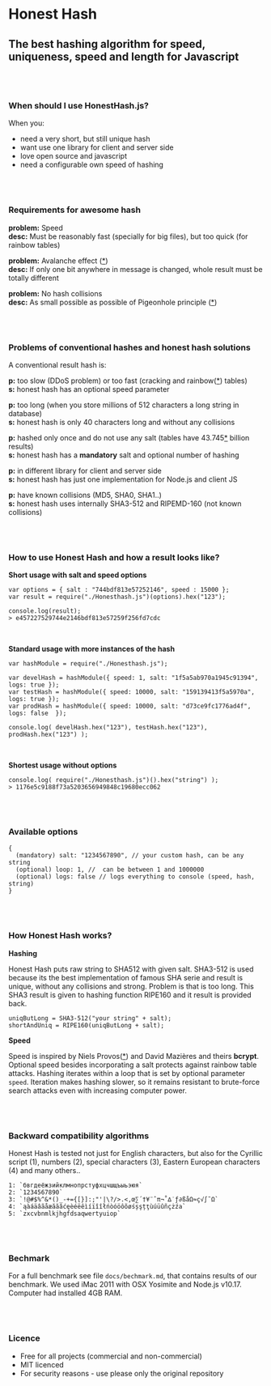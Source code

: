 # Honest Hash

## The best hashing algorithm for speed, uniqueness, speed and length for Javascript

<br/>
<br/>

### When should I use HonestHash.js?

When you:  
 
  - need a very short, but still unique hash
  - want use one library for client and server side
  - love open source and javascript
  - need a configurable own speed of hashing
   
<br/>
<br/>

### Requirements for awesome hash

**problem:** Speed<br>
**desc:** Must be reasonably fast (specially for big files), but too quick (for rainbow tables)

**problem:** Avalanche effect ([*][4])<br>
**desc:** If only one bit anywhere in message is changed, whole result must be totally different

**problem:** No hash collisions<br>
**desc:** As small possible as possible of Pigeonhole principle ([*][5])
   
<br/>
<br/>

### Problems of conventional hashes and honest hash solutions

A conventional result hash is:

**p:** too slow (DDoS problem) or too fast (cracking and rainbow([*][1]) tables)<br>
**s:** honest hash has an optional speed parameter
 
**p:** too long (when you store millions of 512 characters a long string in database)<br>
**s:** honest hash is only 40 characters long and without any collisions 

**p:** hashed only once and do not use any salt (tables have 43.745[*][2] billion results)<br>
**s:** honest hash has a **mandatory** salt and optional number of hashing

**p:** in different library for client and server side<br>
**s:** honest hash has just one implementation for Node.js and client JS

**p:** have known collisions (MD5, SHA0, SHA1..)<br>
**s:** honest hash uses internally SHA3-512 and RIPEMD-160 (not known collisions)

<br/>
<br/>

### How to use Honest Hash and how a result looks like?

**Short usage with salt and speed options**

    var options = { salt : "744bdf813e57252146", speed : 15000 };
    var result = require("./Honesthash.js")(options).hex("123");
    
    console.log(result);
    > e457227529744e2146bdf813e57259f256fd7cdc
    
<br/>
    
**Standard usage with more instances of the hash**

    var hashModule = require("./Honesthash.js");

    var develHash = hashModule({ speed: 1, salt: "1f5a5ab970a1945c91394", logs: true });
    var testHash = hashModule({ speed: 10000, salt: "159139413f5a5970a", logs: true });
    var prodHash = hashModule({ speed: 10000, salt: "d73ce9fc1776ad4f", logs: false  });

    console.log( develHash.hex("123"), testHash.hex("123"), prodHash.hex("123") );

<br/>

**Shortest usage without options**

    console.log( require("./Honesthash.js")().hex("string") );
    > 1176e5c9188f73a5203656949848c19680ecc062

<br/>
<br/>

### Available options

    {
      (mandatory) salt: "1234567890", // your custom hash, can be any string
      (optional) loop: 1, //  can be between 1 and 1000000
      (optional) logs: false // logs everything to console (speed, hash, string)
    }

<br/>
<br/>

### How Honest Hash works?

**Hashing**

Honest Hash puts raw string to SHA512 with given salt. SHA3-512 is used because its the best implementation
of famous SHA serie and result is unique, without any collisions and strong. Problem is that is too long. This
SHA3 result is given to hashing function RIPE160 and it result is provided back.

    uniqButLong = SHA3-512("your string" + salt);
    shortAndUniq = RIPE160(uniqButLong + salt);
    
**Speed**  

Speed is inspired by Niels Provos([*][2]) and David Mazières and theirs **bcrypt**. Optional speed besides 
incorporating a salt protects against rainbow table attacks. Hashing iterates within a loop that is set by
optional parameter `speed`. Iteration makes hashing slower, so it remains resistant to brute-force search
attacks even with increasing computer power.

<br/>
<br/>

### Backward compatibility algorithms

Honest Hash is tested not just for English characters, but also for the Cyrillic script (1), numbers (2), special 
characters (3), Eastern European characters (4) and many others..

    1: `бвгдеёжзийклмнопрстуфхцчшщъыьэюя`
    2: `1234567890`
    3: `!@#$%^&*()_-+={[}]:;"'|\?/>.<,œ∑´†¥¨ˆπ¬˚∆˙ƒ∂ßåΩ≈ç√∫˜Ω`
    4: `ąàáäâãåæăăâćęèéëêìíïîîłńòóöôõøśșşțţùúüûñçżźа`
    5: `zxcvbnmlkjhgfdsaqwertyuiop`

<br/>
<br/>

### Bechmark

For a full benchmark see file `docs/bechmark.md`, that contains results of our benchmark. We used iMac 2011
with OSX Yosimite and Node.js v10.17. Computer had installed 4GB RAM.

<br/>
<br/>

### Licence

 - Free for all projects (commercial and non-commercial)
 - MIT licenced
 - For security reasons - use please only the original repository

<br/>
<br/>

 [1]: http://en.wikipedia.org/wiki/Rainbow_table  "Check what is a rainbow table on Wikipedia"
 [2]: http://www.hashkiller.co.uk/  "Try to crack your own MD5 hash"
 [3]: http://en.wikipedia.org/wiki/Niels_Provos "Niels is a researcher in the areas of secure systems"
 [4]: http://en.wikipedia.org/wiki/Avalanche_effect
 [5]: http://en.wikipedia.org/wiki/Pigeonhole_principle